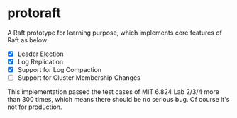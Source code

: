 # protoraft
A Raft prototype for learning purpose, which implements core features of Raft as below:

- [x] Leader Election
- [x] Log Replication
- [x] Support for Log Compaction 
- [ ] Support for Cluster Membership Changes

This implementation passed the test cases of MIT 6.824 Lab 2/3/4 more than 300 times, which means there should be no serious bug. Of course it's not for production.
